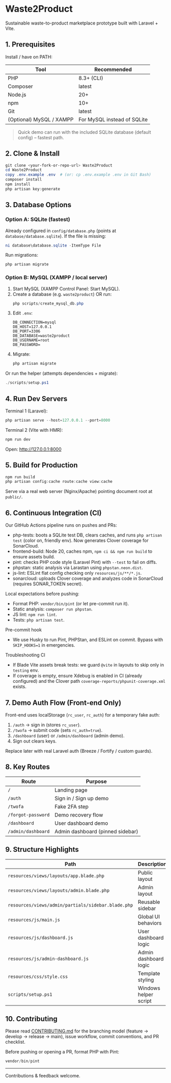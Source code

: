 # Waste2Product

Sustainable waste-to-product marketplace prototype built with Laravel + Vite.

## 1. Prerequisites

Install / have on PATH:

| Tool | Recommended |
|------|-------------|
| PHP  | 8.3+ (CLI) |
| Composer | latest |
| Node.js | 20+ |
| npm | 10+ |
| Git | latest |
| (Optional) MySQL / XAMPP | For MySQL instead of SQLite |

> Quick demo can run with the included SQLite database (default config) – fastest path.

## 2. Clone & Install

```powershell
git clone <your-fork-or-repo-url> Waste2Product
cd Waste2Product
copy .env.example .env  # (or: cp .env.example .env in Git Bash)
composer install
npm install
php artisan key:generate
```

## 3. Database Options

### Option A: SQLite (fastest)
Already configured in `config/database.php` (points at `database/database.sqlite`). If the file is missing:
```powershell
ni database\database.sqlite -ItemType File
```
Run migrations:
```powershell
php artisan migrate
```

### Option B: MySQL (XAMPP / local server)
1. Start MySQL (XAMPP Control Panel: Start MySQL).
2. Create a database (e.g. `waste2product`) OR run:
   ```powershell
   php scripts/create_mysql_db.php
   ```
3. Edit `.env`:
   ```dotenv
   DB_CONNECTION=mysql
   DB_HOST=127.0.0.1
   DB_PORT=3306
   DB_DATABASE=waste2product
   DB_USERNAME=root
   DB_PASSWORD=
   ```
4. Migrate:
   ```powershell
   php artisan migrate
   ```

Or run the helper (attempts dependencies + migrate):
```powershell
./scripts/setup.ps1
```

## 4. Run Dev Servers

Terminal 1 (Laravel):
```powershell
php artisan serve --host=127.0.0.1 --port=8000
```
Terminal 2 (Vite with HMR):
```powershell
npm run dev
```
Open: http://127.0.0.1:8000

## 5. Build for Production
```powershell
npm run build
php artisan config:cache route:cache view:cache
```
Serve via a real web server (Nginx/Apache) pointing document root at `public/`.

## 6. Continuous Integration (CI)
Our GitHub Actions pipeline runs on pushes and PRs:

- php-tests: boots a SQLite test DB, clears caches, and runs `php artisan test` (color on, friendly env). Now generates Clover coverage for SonarCloud.
- frontend-build: Node 20, caches npm, `npm ci && npm run build` to ensure assets build.
- pint: checks PHP code style (Laravel Pint) with `--test` to fail on diffs.
- phpstan: static analysis via Larastan using `phpstan.neon.dist`.
- js-lint: ESLint flat config checking only `resources/js/**/*.js`.
- sonarcloud: uploads Clover coverage and analyzes code in SonarCloud (requires SONAR_TOKEN secret).

Local expectations before pushing:
- Format PHP: `vendor/bin/pint` (or let pre-commit run it).
- Static analysis: `composer run phpstan`.
- JS lint: `npm run lint`.
- Tests: `php artisan test`.

Pre-commit hook
- We use Husky to run Pint, PHPStan, and ESLint on commit. Bypass with `SKIP_HOOKS=1` in emergencies.

Troubleshooting CI
- If Blade Vite assets break tests: we guard `@vite` in layouts to skip only in `testing` env.
- If coverage is empty, ensure Xdebug is enabled in CI (already configured) and the Clover path `coverage-reports/phpunit-coverage.xml` exists.

## 7. Demo Auth Flow (Front-end Only)
Front-end uses localStorage (`rc_user`, `rc_auth`) for a temporary fake auth:
1. `/auth` → sign in (stores `rc_user`).
2. `/twofa` → submit code (sets `rc_auth=true`).
3. `/dashboard` (user) or `/admin/dashboard` (admin demo).
4. Sign out clears keys.

Replace later with real Laravel auth (Breeze / Fortify / custom guards).

## 8. Key Routes
| Route | Purpose |
|-------|---------|
| `/` | Landing page |
| `/auth` | Sign in / Sign up demo |
| `/twofa` | Fake 2FA step |
| `/forgot-password` | Demo recovery flow |
| `/dashboard` | User dashboard demo |
| `/admin/dashboard` | Admin dashboard (pinned sidebar) |

## 9. Structure Highlights
| Path | Description |
|------|-------------|
| `resources/views/layouts/app.blade.php` | Public layout |
| `resources/views/layouts/admin.blade.php` | Admin layout |
| `resources/views/admin/partials/sidebar.blade.php` | Reusable sidebar |
| `resources/js/main.js` | Global UI behaviors |
| `resources/js/dashboard.js` | User dashboard logic |
| `resources/js/admin-dashboard.js` | Admin dashboard logic |
| `resources/css/style.css` | Template styling |
| `scripts/setup.ps1` | Windows helper script |

## 10. Contributing

Please read [CONTRIBUTING.md](CONTRIBUTING.md) for the branching model (feature -> develop -> release -> main), issue workflow, commit conventions, and PR checklist.

Before pushing or opening a PR, format PHP with Pint:

```powershell
vendor/bin/pint
```

---
Contributions & feedback welcome.
